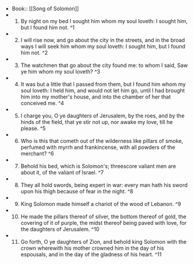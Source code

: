 - Book:: [[Song of Solomon]]
- 1. By night on my bed I sought him whom my soul loveth: I sought him, but I found him not. ^1
- 2. I will rise now, and go about the city in the streets, and in the broad ways I will seek him whom my soul loveth: I sought him, but I found him not. ^2
- 3. The watchmen that go about the city found me: to whom I said, Saw ye him whom my soul loveth? ^3
- 4. It was but a little that I passed from them, but I found him whom my soul loveth: I held him, and would not let him go, until I had brought him into my mother's house, and into the chamber of her that conceived me. ^4
- 5. I charge you, O ye daughters of Jerusalem, by the roes, and by the hinds of the field, that ye stir not up, nor awake my love, till he please. ^5
- 6. Who is this that cometh out of the wilderness like pillars of smoke, perfumed with myrrh and frankincense, with all powders of the merchant? ^6
- 7. Behold his bed, which is Solomon's; threescore valiant men are about it, of the valiant of Israel. ^7
- 8. They all hold swords, being expert in war: every man hath his sword upon his thigh because of fear in the night. ^8
- 9. King Solomon made himself a chariot of the wood of Lebanon. ^9
- 10. He made the pillars thereof of silver, the bottom thereof of gold, the covering of it of purple, the midst thereof being paved with love, for the daughters of Jerusalem. ^10
- 11. Go forth, O ye daughters of Zion, and behold king Solomon with the crown wherewith his mother crowned him in the day of his espousals, and in the day of the gladness of his heart. ^11
